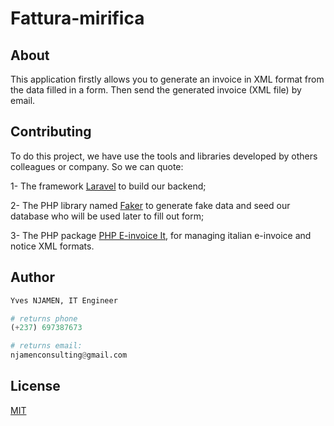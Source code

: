 # Fattura-mirifica

## About

This application firstly allows you to generate an invoice in XML format from the data filled in a form. Then send the generated invoice (XML file) by email.

## Contributing

To do this project, we have use the tools and libraries developed by others colleagues or company. So we can quote:

1- The framework [Laravel](https://laravel.com/) to build our backend;

2- The PHP library named [Faker](https://github.com/FakerPHP/Faker/) to generate fake data and seed our database who will be used later to fill out form;

3- The PHP package [PHP E-invoice It](https://github.com/taocomp/php-e-invoice-it/), for managing italian e-invoice and notice XML formats.

## Author

```python
Yves NJAMEN, IT Engineer

# returns phone
(+237) 697387673

# returns email:
njamenconsulting@gmail.com
```

## License

[MIT](https://choosealicense.com/licenses/mit/)
